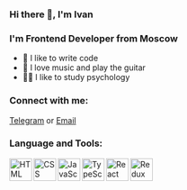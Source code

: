 ### Hi there 👋, I'm Ivan

### I'm Frontend Developer from Moscow 
- 💪 I like to write code 
- 🎸 I love music and play the guitar 
- 👨‍🔬 I like to study psychology 

### Connect with me:
[Telegram](https://t.me/josefKru "Telegram") or [Email](mailto:josefkaru@gmail.com "Email")

### Language and Tools:
<img align="left" alt="HTML" width="40px" height='40px' src="https://it-incubator.ru/_next/image?url=%2F_next%2Fstatic%2Fmedia%2Fhtml.62b58041.svg&w=1920&q=75" />
<img align="left" alt="CSS" width="40px" height='40px' src="https://it-incubator.ru/_next/image?url=%2F_next%2Fstatic%2Fmedia%2Fcss.87872113.svg&w=1920&q=75" />
<img align="left" alt="JavaScript" width="40px" src="https://it-incubator.ru/_next/image?url=%2F_next%2Fstatic%2Fmedia%2FjavaScript.00f974bc.svg&w=1920&q=75" />
<img align="left" alt="TypeScript" width="40px" src="https://it-incubator.ru/_next/image?url=%2F_next%2Fstatic%2Fmedia%2FtypeScript.d7616c23.svg&w=1920&q=75" />
<img align="left" alt="React" width="40px" src="https://it-incubator.ru/_next/image?url=%2F_next%2Fstatic%2Fmedia%2Freact.2375ceab.svg&w=1920&q=75" />
<img align="left" alt="Redux" width="40px" src="https://it-incubator.ru/_next/image?url=%2F_next%2Fstatic%2Fmedia%2FreduxToolkit.ad38c806.svg&w=1920&q=75" />


<!--
**JosefKru/JosefKru** is a ✨ _special_ ✨ repository because its `README.md` (this file) appears on your GitHub profile.

Here are some ideas to get you started:

- 🔭 I’m currently working on ...
- 🌱 I’m currently learning ...
- 👯 I’m looking to collaborate on ...
- 🤔 I’m looking for help with ...
- 💬 Ask me about ...
- 📫 How to reach me: ...
- 😄 Pronouns: ...
- ⚡ Fun fact: ...
-->
